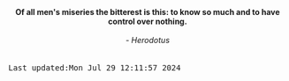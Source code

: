 
<div align="center"><b><span>Of all men's miseries the bitterest is this: to know so much and to have control over nothing. </span></b><br><br><i> - Herodotus</i></div>
<br><br><kbd>Last updated:Mon Jul 29 12:11:57 2024</kbd>
